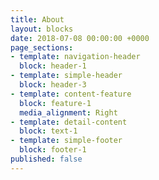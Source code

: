 ```yaml
---
title: About
layout: blocks
date: 2018-07-08 00:00:00 +0000
page_sections:
- template: navigation-header
  block: header-1
- template: simple-header
  block: header-3
- template: content-feature
  block: feature-1
  media_alignment: Right
- template: detail-content
  block: text-1
- template: simple-footer
  block: footer-1
published: false
---
```

